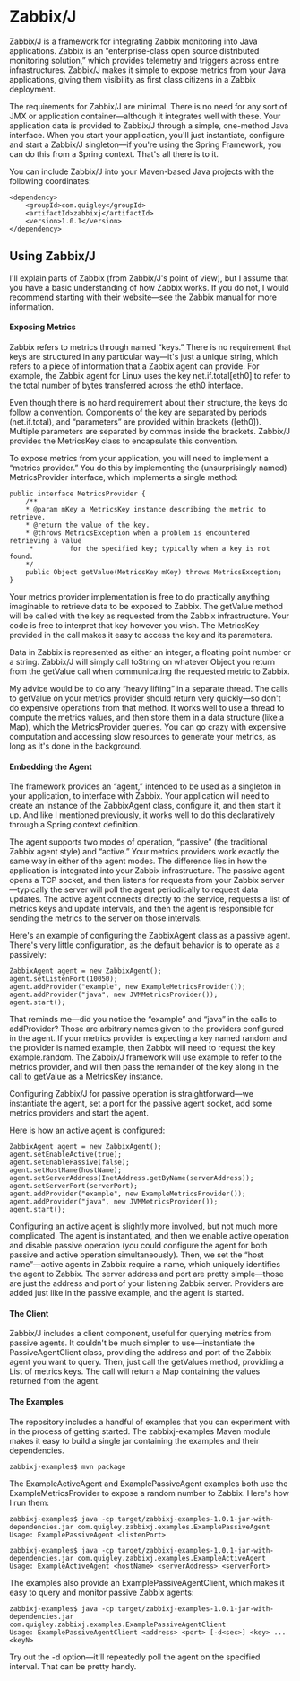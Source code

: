 # Zabbix/J

Zabbix/J is a framework for integrating Zabbix monitoring into Java applications. Zabbix is an “enterprise-class open source distributed monitoring solution,” which provides telemetry and triggers across entire infrastructures. Zabbix/J makes it simple to expose metrics from your Java applications, giving them visibility as first class citizens in a Zabbix deployment.

The requirements for Zabbix/J are minimal. There is no need for any sort of JMX or application container—although it integrates well with these. Your application data is provided to Zabbix/J through a simple, one-method Java interface. When you start your application, you'll just instantiate, configure and start a Zabbix/J singleton—if you're using the Spring Framework, you can do this from a Spring context. That's all there is to it.

You can include Zabbix/J into your Maven-based Java projects with the following coordinates:

    <dependency>
    	<groupId>com.quigley</groupId>
    	<artifactId>zabbixj</artifactId>
    	<version>1.0.1</version>
    </dependency>

## Using Zabbix/J

I'll explain parts of Zabbix (from Zabbix/J's point of view), but I assume that you have a basic understanding of how Zabbix works. If you do not, I would recommend starting with their website—see the Zabbix manual for more information.

#### Exposing Metrics

Zabbix refers to metrics through named “keys.” There is no requirement that keys are structured in any particular way—it's just a unique string, which refers to a piece of information that a Zabbix agent can provide. For example, the Zabbix agent for Linux uses the key net.if.total[eth0] to refer to the total number of bytes transferred across the eth0 interface.

Even though there is no hard requirement about their structure, the keys do follow a convention. Components of the key are separated by periods (net.if.total), and “parameters” are provided within brackets ([eth0]). Multiple parameters are separated by commas inside the brackets. Zabbix/J provides the MetricsKey class to encapsulate this convention.

To expose metrics from your application, you will need to implement a “metrics provider.” You do this by implementing the (unsurprisingly named) MetricsProvider interface, which implements a single method:

	public interface MetricsProvider {
		/**
	 	* @param mKey a MetricsKey instance describing the metric to retrieve.
	 	* @return the value of the key.
	 	* @throws MetricsException when a problem is encountered retrieving a value
		 *         for the specified key; typically when a key is not found.
	 	*/
		public Object getValue(MetricsKey mKey) throws MetricsException;
	}

Your metrics provider implementation is free to do practically anything imaginable to retrieve data to be exposed to Zabbix. The getValue method will be called with the key as requested from the Zabbix infrastructure. Your code is free to interpret that key however you wish. The MetricsKey provided in the call makes it easy to access the key and its parameters.

Data in Zabbix is represented as either an integer, a floating point number or a string. Zabbix/J will simply call toString on whatever Object you return from the getValue call when communicating the requested metric to Zabbix.

My advice would be to do any “heavy lifting” in a separate thread. The calls to getValue on your metrics provider should return very quickly—so don't do expensive operations from that method. It works well to use a thread to compute the metrics values, and then store them in a data structure (like a Map), which the MetricsProvider queries. You can go crazy with expensive computation and accessing slow resources to generate your metrics, as long as it's done in the background.

#### Embedding the Agent

The framework provides an “agent,” intended to be used as a singleton in your application, to interface with Zabbix. Your application will need to create an instance of the ZabbixAgent class, configure it, and then start it up. And like I mentioned previously, it works well to do this declaratively through a Spring context definition.

The agent supports two modes of operation, “passive” (the traditional Zabbix agent style) and “active.” Your metrics providers work exactly the same way in either of the agent modes. The difference lies in how the application is integrated into your Zabbix infrastructure. The passive agent opens a TCP socket, and then listens for requests from your Zabbix server—typically the server will poll the agent periodically to request data updates. The active agent connects directly to the service, requests a list of metrics keys and update intervals, and then the agent is responsible for sending the metrics to the server on those intervals.

Here's an example of configuring the ZabbixAgent class as a passive agent. There's very little configuration, as the default behavior is to operate as a passively:

	ZabbixAgent agent = new ZabbixAgent();
	agent.setListenPort(10050);
	agent.addProvider("example", new ExampleMetricsProvider());
	agent.addProvider("java", new JVMMetricsProvider());
	agent.start();

That reminds me—did you notice the “example” and “java” in the calls to addProvider? Those are arbitrary names given to the providers configured in the agent. If your metrics provider is expecting a key named random and the provider is named example, then Zabbix will need to request the key example.random. The Zabbix/J framework will use example to refer to the metrics provider, and will then pass the remainder of the key along in the call to getValue as a MetricsKey instance.

Configuring Zabbix/J for passive operation is straightforward—we instantiate the agent, set a port for the passive agent socket, add some metrics providers and start the agent.

Here is how an active agent is configured:

	ZabbixAgent agent = new ZabbixAgent();
	agent.setEnableActive(true);
	agent.setEnablePassive(false);
	agent.setHostName(hostName);
	agent.setServerAddress(InetAddress.getByName(serverAddress));
	agent.setServerPort(serverPort);
	agent.addProvider("example", new ExampleMetricsProvider());
	agent.addProvider("java", new JVMMetricsProvider());
	agent.start();

Configuring an active agent is slightly more involved, but not much more complicated. The agent is instantiated, and then we enable active operation and disable passive operation (you could configure the agent for both passive and active operation simultaneously). Then, we set the “host name”—active agents in Zabbix require a name, which uniquely identifies the agent to Zabbix. The server address and port are pretty simple—those are just the address and port of your listening Zabbix server. Providers are added just like in the passive example, and the agent is started.

#### The Client

Zabbix/J includes a client component, useful for querying metrics from passive agents. It couldn't be much simpler to use—instantiate the PassiveAgentClient class, providing the address and port of the Zabbix agent you want to query. Then, just call the getValues method, providing a List of metrics keys. The call will return a Map containing the values returned from the agent.

#### The Examples

The repository includes a handful of examples that you can experiment with in the process of getting started. The zabbixj-examples Maven module makes it easy to build a single jar containing the examples and their dependencies.

	zabbixj-examples$ mvn package

The ExampleActiveAgent and ExamplePassiveAgent examples both use the ExampleMetricsProvider to expose a random number to Zabbix. Here's how I run them:

	zabbixj-examples$ java -cp target/zabbixj-examples-1.0.1-jar-with-dependencies.jar com.quigley.zabbixj.examples.ExamplePassiveAgent
	Usage: ExamplePassiveAgent <listenPort>

	zabbixj-examples$ java -cp target/zabbixj-examples-1.0.1-jar-with-dependencies.jar com.quigley.zabbixj.examples.ExampleActiveAgent
	Usage: ExampleActiveAgent <hostName> <serverAddress> <serverPort>

The examples also provide an ExamplePassiveAgentClient, which makes it easy to query and monitor passive Zabbix agents:

	zabbixj-examples$ java -cp target/zabbixj-examples-1.0.1-jar-with-dependencies.jar com.quigley.zabbixj.examples.ExamplePassiveAgentClient
	Usage: ExamplePassiveAgentClient <address> <port> [-d<sec>] <key> ... <keyN>
	
Try out the -d option—it'll repeatedly poll the agent on the specified interval. That can be pretty handy.